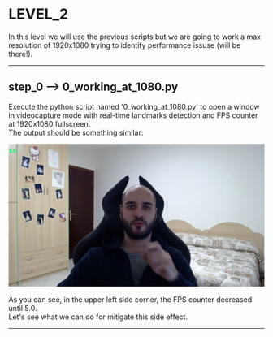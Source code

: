 # LEVEL_2

In this level we will use the previous scripts but we are going to work a max resolution of
1920x1080 trying to identify performance issuse (will be there!).
 
---

## step_0 --> 0_working_at_1080.py

Execute the python script named '0_working_at_1080.py' to open a window in videocapture mode with real-time landmarks 
detection and FPS counter at 1920x1080 fullscreen.  
The output should be something similar:   

![](resources/2_0.png?raw=true)  

As you can see, in the upper left side corner, the FPS counter decreased until 5.0.  
Let's see what we can do for mitigate this side effect.

---